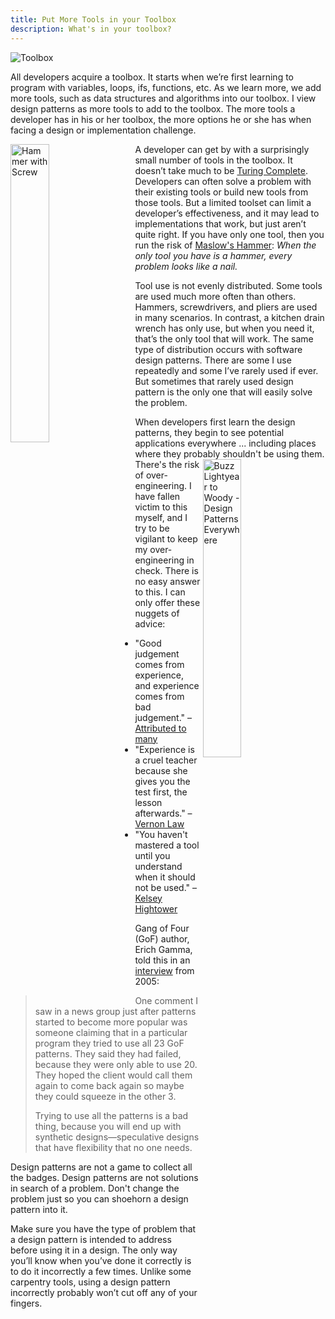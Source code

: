 ```yaml
---
title: Put More Tools in your Toolbox
description: What's in your toolbox?
---
```


![Toolbox](https://s3.us-east-2.amazonaws.com/s3.zerustproducts.com/wp-content/uploads/2022/07/27155548/tool-box-rust-prevention.jpg "Image Source: https://www.zerustproducts.com/rust-prevention-tips/affordable-tool-box-rust-prevention-for-less-than-5/")

All developers acquire a toolbox. It starts when we’re first learning to program with variables, loops, ifs, functions, etc. As we learn more, we add more tools, such as data structures and algorithms into our toolbox. I view design patterns as more tools to add to the toolbox. The more tools a developer has in his or her toolbox, the more options he or she has when facing a design or implementation challenge.

<img src="https://uploads-ssl.webflow.com/5f4cb16e6037ca7488d2f7d1/60b04328952294001e6711b7_hammer-o-450x351.jpg" alt="Hammer with Screw" title="Image Source: https://www.pinterest.com/pin/155092780902973438/" width = "35%" align="left" style="padding-right: 20px;">

A developer can get by with a surprisingly small number of tools in the toolbox. It doesn’t take much to be [Turing Complete](https://en.wikipedia.org/wiki/Turing_completeness).
Developers can often solve a problem with their existing tools or build new tools from those tools.
But a limited toolset can limit a developer’s effectiveness, and it may lead to implementations that work, but just aren’t quite right.
If you have only one tool, then you run the risk of [Maslow's Hammer](https://en.wikipedia.org/wiki/Law_of_the_instrument): _When the only tool you have is a hammer, every problem looks like a nail._

Tool use is not evenly distributed. Some tools are used much more often than others. Hammers, screwdrivers, and pliers are used in many scenarios. In contrast, a kitchen drain wrench has only use, but when you need it, that’s the only tool that will work. The same type of distribution occurs with software design patterns. There are some I use repeatedly and some I’ve rarely used if ever. But sometimes that rarely used design pattern is the only one that will easily solve the problem.

When developers first learn the design patterns, they begin to see potential applications everywhere ... including places where they probably shouldn't be using them.
<img src="https://i.imgflip.com/7x8ggo.jpg" alt="Buzz Lightyear to Woody - Design Patterns Everywhere" width = "35%" align="right" style="padding-right: 20px;">
There's the risk of over-engineering. I have fallen victim to this myself, and I try to be vigilant to keep my over-engineering in check.
There is no easy answer to this. I can only offer these nuggets of advice:
* "Good judgement comes from experience, and experience comes from bad judgement." – [Attributed to many](https://quoteinvestigator.com/2017/02/23/judgment/)
* "Experience is a cruel teacher because she gives you the test first, the lesson afterwards." – [Vernon Law](https://www.brainyquote.com/quotes/vernon_law_115255)
* "You haven't mastered a tool until you understand when it should not be used." –  [Kelsey Hightower](https://twitter.com/kelseyhightower/status/963428093292457984)

Gang of Four (GoF) author, Erich Gamma, told this in an [interview](https://www.artima.com/articles/how-to-use-design-patterns) from 2005:

>One comment I saw in a news group just after patterns started to become more popular was someone claiming that in a particular program they tried to use all 23 GoF patterns. They said they had failed, because they were only able to use 20. They hoped the client would call them again to come back again so maybe they could squeeze in the other 3.<P>
>Trying to use all the patterns is a bad thing, because you will end up with synthetic designs—speculative designs that have flexibility that no one needs.

Design patterns are not a game to collect all the badges. Design patterns are not solutions in search of a problem. Don't change the problem just so you can shoehorn a design pattern into it.

Make sure you have the type of problem that a design pattern is intended to address before using it in a design. The only way you’ll know when you’ve done it correctly is to do it incorrectly a few times. Unlike some carpentry tools, using a design pattern incorrectly probably won’t cut off any of your fingers.
